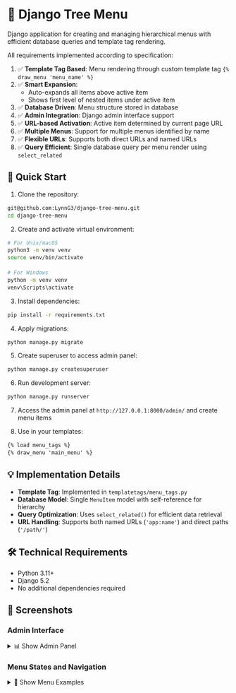 # 🌳 Django Tree Menu
Django application for creating and managing hierarchical menus
with efficient database queries and template tag rendering.

All requirements implemented according to specification:

1. ✅ **Template Tag Based**: Menu rendering through custom template tag `{% draw_menu 'menu_name' %}`
2. ✅ **Smart Expansion**: 
   - Auto-expands all items above active item
   - Shows first level of nested items under active item
3. ✅ **Database Driven**: Menu structure stored in database
4. ✅ **Admin Integration**: Django admin interface support
5. ✅ **URL-based Activation**: Active item determined by current page URL
6. ✅ **Multiple Menus**: Support for multiple menus identified by name
7. ✅ **Flexible URLs**: Supports both direct URLs and named URLs
8. ✅ **Query Efficient**: Single database query per menu render using `select_related`


## 🚀 Quick Start

1. Clone the repository:
```bash
git@github.com:LynnG3/django-tree-menu.git
cd django-tree-menu
```

2. Create and activate virtual environment:
```bash
# For Unix/macOS
python3 -m venv venv
source venv/bin/activate

# For Windows
python -m venv venv
venv\Scripts\activate
```

3. Install dependencies:
```bash
pip install -r requirements.txt
```

4. Apply migrations:
```bash
python manage.py migrate
```

5. Create superuser to access admin panel:
```bash
python manage.py createsuperuser
```

6. Run development server:
```bash
python manage.py runserver
```

7. Access the admin panel at `http://127.0.0.1:8000/admin/` and create menu items

8. Use in your templates:
```html
{% load menu_tags %}
{% draw_menu 'main_menu' %}
```

## 💡 Implementation Details

- **Template Tag**: Implemented in `templatetags/menu_tags.py`
- **Database Model**: Single `MenuItem` model with self-reference for hierarchy
- **Query Optimization**: Uses `select_related()` for efficient data retrieval
- **URL Handling**: Supports both named URLs (`'app:name'`) and direct paths (`'/path/'`)

## 🛠 Technical Requirements

- Python 3.11+
- Django 5.2
- No additional dependencies required

## 📸 Screenshots

### Admin Interface

<details>
<summary>📊 Show Admin Panel</summary>
<p align="center">
  <img src="./screenshots/admin.png" alt="Admin Interface" width="800"/>
</p>
<p align="center">
  <em>Django admin interface for managing menu items</em>
</p>
</details>

### Menu States and Navigation

<details>
<summary>🌲 Show Menu Examples</summary>

#### First Level Menu
<p align="center">
  <img src="./screenshots/menu_first_level.png" alt="First Level Menu" width="800"/>
  <p align="center"><em>Default state with first level items</em></p>
</p>

#### Second Level Menu
<p align="center">
  <img src="./screenshots/menu_second_level.png" alt="Second Level Menu" width="800"/>
  <p align="center"><em>Menu with active second level item</em></p>
</p>

#### Extended Menu View
<p align="center">
  <img src="./screenshots/menu_extended.png" alt="Extended Menu" width="800"/>
  <p align="center"><em>Fully expanded menu with active items and submenus</em></p>
</p>


## 📝 License

MIT License